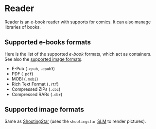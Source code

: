 # Reader

Reader is an e-book reader with supports for comics. It can also manage libraries of books.

## Supported e-books formats

Here is the list of the supported _e-book_ formats, which act as containers. See also the [supported image formats](#supported-image-formats).

- E-Pub (`.epub`, `.epub3`)
- PDF (`.pdf`)
- MOBI (`.mobi`)
- Rich Text Format (`.rtf`)
- Compressed ZIPs (`.cbz`)
- Compressed RARs (`.cbr`)

## Supported image formats

Same as [ShootingStar](ShootingStar.md#supported-formats) (uses the `shootingstar` [SLM](../specs/libraries.md#system-library-modules) to render pictures).